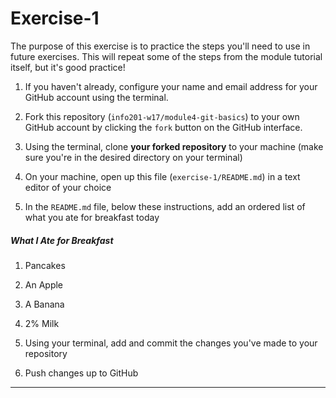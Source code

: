 # Exercise-1

The purpose of this exercise is to practice the steps you'll need to use in future exercises. This will repeat some of the steps from the module tutorial itself, but it's good practice!

1. If you haven't already, configure your name and email address for your GitHub account using the terminal.

2. Fork this repository (`info201-w17/module4-git-basics`) to your own GitHub account by clicking the `fork` button on the GitHub interface.

3. Using the terminal, clone **your forked repository** to your machine (make sure you're in the desired directory on your terminal)

4. On your machine, open up this file (`exercise-1/README.md`) in a text editor of your choice

5. In the `README.md` file, below these instructions, add an ordered list of what you ate for breakfast today </br>
  ##### What I Ate for Breakfast
  1. Pancakes
  2. An Apple
  3. A Banana
  4. 2% Milk


6. Using your terminal, add and commit the changes you've made to your repository

7. Push changes up to GitHub

---
